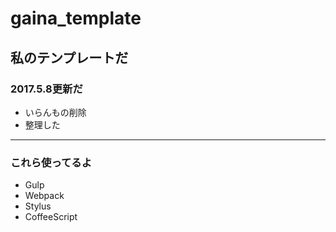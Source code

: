 # gaina_template

## 私のテンプレートだ
### 2017.5.8更新だ
- いらんもの削除
- 整理した
***
### これら使ってるよ
- Gulp
- Webpack
- Stylus
- CoffeeScript